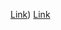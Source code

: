 [Link](Lab%20Report%20week%207.md))
[Link](https://wahanucsd.github.io/cse15l-lab-reports/Lab%20Report%20week%207.html)
